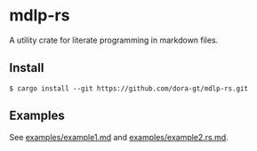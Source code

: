 # mdlp-rs
A utility crate for literate programming in markdown files.

## Install

```
$ cargo install --git https://github.com/dora-gt/mdlp-rs.git
```

## Examples

See [examples/example1.md](examples/example1.md) and [examples/example2.rs.md](examples/example2.rs.md).